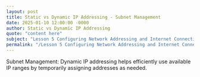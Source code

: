 ```yaml
---
layout: post
title: Static vs Dynamic IP Addressing - Subnet Management
date: 2025-01-10 12:00:00 -0000
author: Static vs Dynamic IP Addressing
quote: "content here"
subject: "Lesson 5 Configuring Network Addressing and Internet Connections"
permalink: "/Lesson 5 Configuring Network Addressing and Internet Connections/Static vs Dynamic IP Addressing/Static vs Dynamic IP Addressing - Subnet Management"
---
```


Subnet Management: Dynamic IP addressing helps efficiently use available IP ranges by temporarily assigning addresses as needed.
